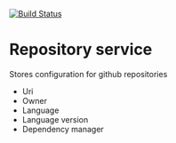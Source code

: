 [![Build Status](https://travis-ci.org/RepoMon/repo-man.png)](https://travis-ci.org/RepoMon/repo-man) 

# Repository service

Stores configuration for github repositories
* Uri
* Owner
* Language
* Language version
* Dependency manager

